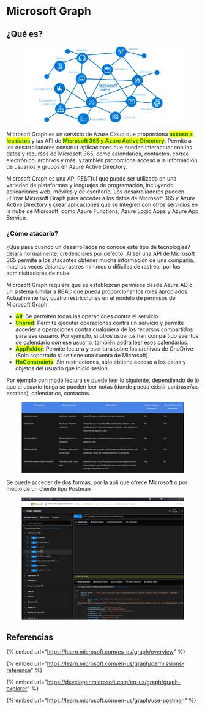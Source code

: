 # Microsoft Graph

## ¿Qué es?

<figure><img src="../.gitbook/assets/image (6) (3).png" alt=""><figcaption></figcaption></figure>

Microsoft Graph es un servicio de Azure Cloud que proporciona <mark style="color:green;">**acceso a los datos**</mark> y las API de <mark style="color:green;">**Microsoft 365 y Azure Active Directory**</mark>**.** Permite a los desarrolladores construir aplicaciones que pueden interactuar con los datos y recursos de Microsoft 365, como calendarios, contactos, correo electrónico, archivos y más, y también proporciona acceso a la información de usuarios y grupos en Azure Active Directory.

Microsoft Graph es una API RESTful que puede ser utilizada en una variedad de plataformas y lenguajes de programación, incluyendo aplicaciones web, móviles y de escritorio. Los desarrolladores pueden utilizar Microsoft Graph para acceder a los datos de Microsoft 365 y Azure Active Directory y crear aplicaciones que se integren con otros servicios en la nube de Microsoft, como Azure Functions, Azure Logic Apps y Azure App Service.

### ¿Cómo atacarlo?

¿Que pasa cuando un desarrollados no conoce este tipo de tecnologías? dejará normalmente, credenciales por defecto. Al ser una API de Microsoft 365 permite a los atacantes obtener mucha información de una compañía, muchas veces dejando rastros mínimos o díficiles de rastrear por los administradores de nube.

Microsoft Graph requiere que se establezcan permisos desde Azure AD o un sistema similar a RBAC que pueda proporcionar los roles apropiados. Actualmente hay cuatro restricciones en el modelo de permisos de Microsoft Graph:&#x20;

* <mark style="color:green;">**All**</mark>: Se permiten todas las operaciones contra el servicio.&#x20;
* <mark style="color:green;">**Shared**</mark>: Permite ejecutar operaciones contra un servicio y permite acceder a operaciones contra cualquiera de los recursos compartidos para ese usuario. Por ejemplo, si otros usuarios han compartido eventos de calendario con ese usuario, también podrá leer esos calendarios.
* <mark style="color:green;">**AppFolder**</mark>: Permite lectura y escritura sobre los archivos de OneDrive (Solo soportado si se tiene una cuenta de Microsoft).&#x20;
* <mark style="color:green;">**NoConstraints**</mark>: Sin restricciones, solo obtiene acceso a los datos y objetos del usuario que inició sesión.&#x20;

Por ejemplo con modo lectura se puede leer lo siguiente, dependiendo de lo que el usuario tenga se pueden leer notas (donde pueda existir contraseñas escritas), calendarios, contactos.

<figure><img src="../.gitbook/assets/image (8) (2).png" alt=""><figcaption></figcaption></figure>

Se puede acceder de dos formas, por la apli que ofrece Microsoft o por medio de un cliente tipo Postman

<figure><img src="../.gitbook/assets/image (1) (6).png" alt=""><figcaption></figcaption></figure>







## Referencias

{% embed url="https://learn.microsoft.com/es-es/graph/overview" %}

{% embed url="https://learn.microsoft.com/en-us/graph/permissions-reference" %}

{% embed url="https://developer.microsoft.com/en-us/graph/graph-explorer" %}

{% embed url="https://learn.microsoft.com/en-us/graph/use-postman" %}
